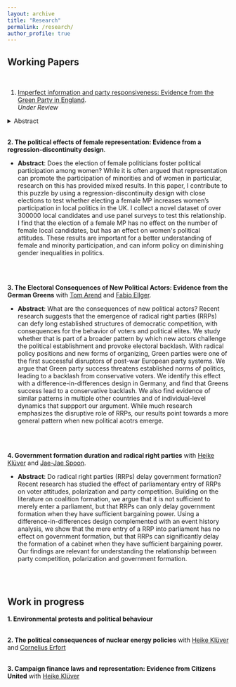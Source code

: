 ```yaml
---
layout: archive
title: "Research"
permalink: /research/
author_profile: true
---
```


## **Working Papers**  
  <br>
  
1. [Imperfect information and party responsiveness: Evidence from the Green Party in England](https://papers.ssrn.com/sol3/papers.cfm?abstract_id=3960045).    
*Under Review*
<details>
<summary>Abstract</summary>
Do parties respond to voters’ preferences? Scholars of party politics often argue that parties are rational actors who adjust their positions and allocate their resources in order to maximise the likelihood of being elected.  In this paper, I test this assumption by studying how changes in voters’ preferences impact parties’ strategies.  Specifically, I study the effect of floods on the allocation of candidates by the English Greens.  I make the argument that these events provide Green parties with a unique electoral opportunity:  they put the issue of the environment on the agenda and create an incentive for protest vote.  I use a difference-in-differences design and show that the experience of a flood does  have  an  impact  on  voters’  preferences,  but  does  not  have  an  effect  on the party’s allocation of candidates. I investigate the reasons underlying these results using data on campaign expenditures and interviews with party officials.</details>
  &nbsp;

**2. The political effects of female representation: Evidence from a regression-discontinuity design**.
  * **Abstract**: Does the election of female politicians foster political participation among women? While it is often argued that representation can promote the participation of minorities and of women in particular, research on this has provided mixed results. In this paper, I contribute to this puzzle by using a regression-discontinuity design with close elections to test whether electing a female MP increases women’s participation in local politics in the UK. I collect a novel dataset of over 300000 local candidates and use panel surveys to test this relationship. I find that the election of a female MP has no effect on the number of female local candidates, but has an effect on women's political attitudes. These results are important for a better understanding of female and minority participation, and can inform policy on diminishing gender inequalities in politics.  
  <br>
  <br>
    
**3. The Electoral Consequences of New Political Actors: Evidence from the German Greens** with [Tom Arend](https://www.hertie-school.org/en/research/faculty-and-researchers/profile/person/arend) and [Fabio Ellger](https://www.fabioellger.com/).
  * **Abstract**: What are the consequences of new political actors? Recent research suggests that the emergence of radical right parties (RRPs) can defy long established structures of democratic competition, with consequences for the behavior of voters and political elites. We study whether that is part of a broader pattern by which new actors challenge the political establishment and provoke electoral backlash. With radical policy positions and new forms of organizing, Green parties were one of the first successful disruptors of post-war European party systems. We argue that Green party success threatens established norms of politics, leading to a backlash from conservative voters. We identify this effect with a difference-in-differences design in Germany, and find that Greens success lead to a conservative backlash. We also find evidence of similar patterns in multiple other countries and of individual-level dynamics that suppport our argument. While much research emphasizes the disruptive role of RRPs, our results point towards a more general pattern when new political acotrs emerge. 
  <br>
  <br>
    
**4. Government formation duration and radical right parties** with [Heike Klüver](http://www.heike-kluever.com/) and [Jae-Jae Spoon](http://www.jaejaespoon.com/).
  * **Abstract**: Do radical right parties (RRPs) delay government formation? Recent research has studied the effect of parliamentary entry of RRPs on voter attitudes, polarization and party competition. Building on the literature on coalition formation, we argue that it is not sufficient to merely enter a parliament, but that RRPs can only delay government formation when they have sufficient bargaining power. Using a difference-in-differences design complemented with an event history analysis, we show that the mere entry of a RRP into parliament has no effect on government formation, but that RRPs can significantly delay the formation of a cabinet when they have sufficient bargaining power. Our findings are relevant for understanding the relationship between party competition, polarization and government formation.  
  <br>
  <br>
    
## **Work in progress**  
    
**1. Environmental protests and political behaviour**   
  <br>
    
**2. The political consequences of nuclear energy policies** with [Heike Klüver](http://www.heike-kluever.com/) and [Cornelius Erfort](http://corneliuserfort.de/)   
  <br>
    
**3. Campaign finance laws and representation: Evidence from Citizens United** with [Heike Klüver](http://www.heike-kluever.com/)  
  
